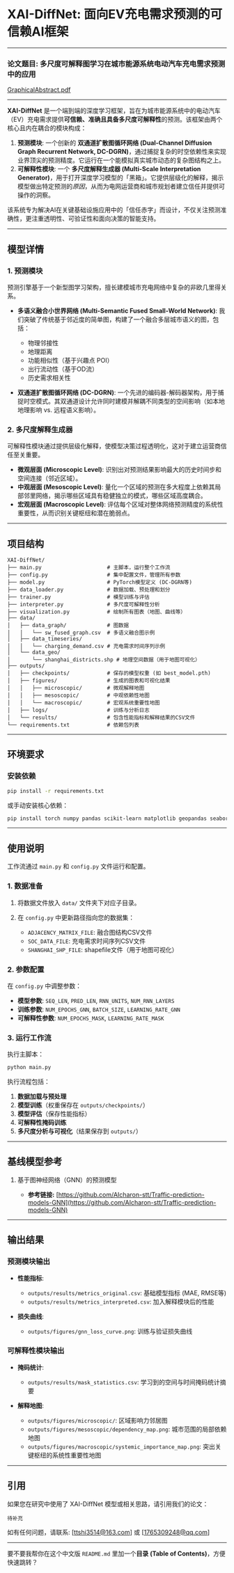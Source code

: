 

# XAI-DiffNet: 面向EV充电需求预测的可信赖AI框架

---

### 论文题目: 多尺度可解释图学习在城市能源系统电动汽车充电需求预测中的应用

[GraphicalAbstract.pdf](https://github.com/user-attachments/files/21882811/GraphicalAbstract.pdf)

---

**XAI-DiffNet** 是一个端到端的深度学习框架，旨在为城市能源系统中的电动汽车（EV）充电需求提供**可信赖、准确且具备多尺度可解释性**的预测。该框架由两个核心且内在耦合的模块构成：

1. **预测模块**: 一个创新的 **双通道扩散图循环网络 (Dual-Channel Diffusion Graph Recurrent Network, DC-DGRN)**，通过捕捉复杂的时空依赖性来实现业界顶尖的预测精度。它运行在一个能模拟真实城市动态的复杂图结构之上。
2. **可解释性模块**: 一个 **多尺度解释生成器 (Multi-Scale Interpretation Generator)**，用于打开深度学习模型的「黑箱」。它提供层级化的解释，揭示模型做出特定预测的*原因*，从而为电网运营商和城市规划者建立信任并提供可操作的洞察。

该系统专为解决AI在关键基础设施应用中的「信任赤字」而设计，不仅关注预测准确性，更注重透明性、可验证性和面向决策的智能支持。

---

## 模型详情

### 1. 预测模块

预测引擎基于一个新型图学习架构，擅长建模城市充电网络中复杂的非欧几里得关系。

* **多语义融合小世界网络 (Multi-Semantic Fused Small-World Network)**: 我们突破了传统基于邻近度的简单图，构建了一个融合多层城市语义的图，包括：

  * 物理邻接性
  * 地理距离
  * 功能相似性（基于兴趣点 POI）
  * 出行流动性（基于OD流）
  * 历史需求相关性
* **双通道扩散图循环网络 (DC-DGRN)**: 一个先进的编码器-解码器架构，用于捕捉时空模式。其双通道设计允许同时建模并解耦不同类型的空间影响（如本地地理影响 vs. 远程语义影响）。

### 2. 多尺度解释生成器

可解释性模块通过提供层级化解释，使模型决策过程透明化，这对于建立运营商信任至关重要。

* **微观层面 (Microscopic Level)**: 识别出对预测结果影响最大的历史时间步和空间连接（邻近区域）。
* **中观层面 (Mesoscopic Level)**: 量化一个区域的预测在多大程度上依赖其局部邻里网络，揭示哪些区域具有稳健独立的模式，哪些区域高度耦合。
* **宏观层面 (Macroscopic Level)**: 评估每个区域对整体网络预测精度的系统性重要性，从而识别关键枢纽和潜在脆弱点。

---

## 项目结构

```
XAI-DiffNet/
├── main.py                     # 主脚本，运行整个工作流
├── config.py                   # 集中配置文件，管理所有参数
├── model.py                    # PyTorch模型定义 (DC-DGRN等)
├── data_loader.py              # 数据加载、预处理和划分
├── trainer.py                  # 模型训练与评估
├── interpreter.py              # 多尺度可解释性分析
├── visualization.py            # 绘制所有图表（地图、曲线等）
├── data/
│   ├── data_graph/             # 图数据
│   │   └── sw_fused_graph.csv  # 多语义融合图示例
│   ├── data_timeseries/
│   │   └── charging_demand.csv # 充电需求时间序列示例
│   └── data_geo/
│       └── shanghai_districts.shp # 地理空间数据（用于地图可视化）
├── outputs/
│   ├── checkpoints/            # 保存的模型权重 (如 best_model.pth)
│   ├── figures/                # 生成的图表和可视化结果
│   │   ├── microscopic/        # 微观解释地图
│   │   ├── mesoscopic/         # 中观依赖性地图
│   │   └── macroscopic/        # 宏观系统重要性地图
│   ├── logs/                   # 训练与分析日志
│   └── results/                # 包含性能指标和解释结果的CSV文件
└── requirements.txt            # 依赖包列表
```

---

## 环境要求

### 安装依赖

```bash
pip install -r requirements.txt
```

或手动安装核心依赖：

```bash
pip install torch numpy pandas scikit-learn matplotlib geopandas seaborn
```

---

## 使用说明

工作流通过 `main.py` 和 `config.py` 文件运行和配置。

### 1. 数据准备

1. 将数据文件放入 `data/` 文件夹下对应子目录。
2. 在 `config.py` 中更新路径指向您的数据集：

   * `ADJACENCY_MATRIX_FILE`: 融合图结构CSV文件
   * `SOC_DATA_FILE`: 充电需求时间序列CSV文件
   * `SHANGHAI_SHP_FILE`: shapefile文件（用于地图可视化）

### 2. 参数配置

在 `config.py` 中调整参数：

* **模型参数**: `SEQ_LEN`, `PRED_LEN`, `RNN_UNITS`, `NUM_RNN_LAYERS`
* **训练参数**: `NUM_EPOCHS_GNN`, `BATCH_SIZE`, `LEARNING_RATE_GNN`
* **可解释性参数**: `NUM_EPOCHS_MASK`, `LEARNING_RATE_MASK`

### 3. 运行工作流

执行主脚本：

```bash
python main.py
```

执行流程包括：

1. **数据加载与预处理**
2. **模型训练**（权重保存在 `outputs/checkpoints/`）
3. **模型评估**（保存性能指标）
4. **可解释性掩码训练**
5. **多尺度分析与可视化**（结果保存到 `outputs/`）

---

## 基线模型参考

1. 基于图神经网络（GNN）的预测模型

   * **参考链接:** [https://github.com/AIcharon-stt/Traffic-prediction-models-GNN](https://github.com/AIcharon-stt/Traffic-prediction-models-GNN)

---

## 输出结果

### 预测模块输出

* **性能指标**:

  * `outputs/results/metrics_original.csv`: 基础模型指标 (MAE, RMSE等)
  * `outputs/results/metrics_interpreted.csv`: 加入解释模块后的性能
* **损失曲线**:

  * `outputs/figures/gnn_loss_curve.png`: 训练与验证损失曲线

### 可解释性模块输出

* **掩码统计**:

  * `outputs/results/mask_statistics.csv`: 学习到的空间与时间掩码统计摘要
* **解释地图**:

  * `outputs/figures/microscopic/`: 区域影响力邻居图
  * `outputs/figures/mesoscopic/dependency_map.png`: 城市范围的局部依赖地图
  * `outputs/figures/macroscopic/systemic_importance_map.png`: 突出关键枢纽的系统性重要性地图

---

## 引用

如果您在研究中使用了 XAI-DiffNet 模型或相关思路，请引用我们的论文：

```
待补充
```

如有任何问题，请联系: \[[ttshi3514@163.com](mailto:ttshi3514@163.com)] 或 \[[1765309248@qq.com](mailto:1765309248@qq.com)]

---

要不要我帮你在这个中文版 `README.md` 里加一个**目录 (Table of Contents)**，方便快速跳转？
